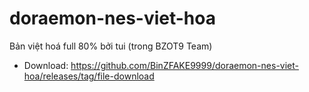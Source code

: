 # doraemon-nes-viet-hoa
Bản việt hoá full 80% bởi tui (trong BZOT9 Team)

- Download: https://github.com/BinZFAKE9999/doraemon-nes-viet-hoa/releases/tag/file-download

